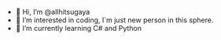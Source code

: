 - 👋 Hi, I’m @allhitsugaya
- 👀 I’m interested in coding, I`m just new person in this sphere.
- 🌱 I’m currently learning C# and Python

<!---
allhitsugaya/allhitsugaya is a ✨ special ✨ repository because its `README.md` (this file) appears on your GitHub profile.
You can click the Preview link to take a look at your changes.
--->
